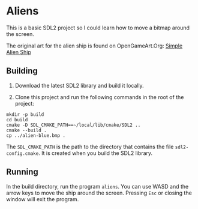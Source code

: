 # Aliens

This is a basic SDL2 project so I could learn how to move a bitmap around 
the screen.

The original art for the alien ship is found on OpenGameArt.Org: [Simple Alien Ship](https://opengameart.org/content/alien-ship)

## Building

1. Download the latest SDL2 library and build it locally.

2. Clone this project and run the following commands in the root of the project:

```shell script
mkdir -p build
cd build
cmake -D SDL_CMAKE_PATH==~/local/lib/cmake/SDL2 ..
cmake --build .
cp ../alien-blue.bmp .
```

The `SDL_CMAKE_PATH` is the path to the directory that contains the file 
`sdl2-config.cmake`.  It is created when you build the SDL2 library.

## Running

In the build directory, run the program `aliens`.  You can use WASD and the 
arrow keys to move the ship around the screen.  Pressing `Esc` or closing the 
window will exit the program.